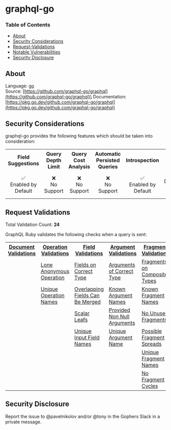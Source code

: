 # graphql-go

### Table of Contents
* [About](#About)
* [Security Considerations](#Security-Considerations)
* [Request-Validations](#Request-Validations)
* [Notable Vulnerabilities](#Notable-Vulnerabilties)
* [Security Disclosure](#Security-Disclosure)

## About
Language: [go](https://go.dev/)\
Source: [https://github.com/graphql-go/graphql](https://github.com/graphql-go/graphql)\
Documentation: [https://pkg.go.dev/github.com/graphql-go/graphql](https://pkg.go.dev/github.com/graphql-go/graphql)

## Security Considerations
graphql-go provides the following features which should be taken into consideration:

<table>
	<tr>
		<th align="center">Field Suggestions</th>
		<th align="center">Query Depth Limit</th>
		<th align="center">Query Cost Analysis</th>
		<th align="center">Automatic Persisted Queries</th>
		<th align="center">Introspection</th>
		<th align="center">Debug Mode</th>
		<th align="center">Batch Requests</th>
	</tr>
	<tr>
		<td align="center">✅<br>Enabled by Default</td>
		<td align="center">❌<br>No Support</td>
		<td align="center">❌<br>No Support</td>
		<td align="center">❌<br>No Support</td>
		<td align="center">✅<br>Enabled by Default</td>
		<td align="center">⚠️<br>Disabled by Default</td>
		<td align="center">❌<br>No Support</td>
	</tr>
</table>

## Request Validations
Total Validation Count: **24**

GraphQL Ruby validates the following checks when a query is sent:

<table>
	<tr>
		<th><a href="https://spec.graphql.org/October2021/#sec-Documents">Document Validations</a></th>
		<th><a href="https://spec.graphql.org/October2021/#sec-Validation.Operations">Operation Validations</a></th>
		<th><a href="https://spec.graphql.org/October2021/#sec-Validation.Fields">Field Validations</a></th>
		<th><a href="https://spec.graphql.org/October2021/#sec-Validation.Arguments">Argument Validations</a></th>
		<th><a href="https://spec.graphql.org/October2021/#sec-Validation.Fragments">Fragment Validations</a></th>
		<th><a href="https://spec.graphql.org/October2021/#sec-Values">Value Validations</a></th>
		<th><a href="https://spec.graphql.org/October2021/#sec-Validation.Directives">Directive Validations</a></th>
		<th><a href="https://spec.graphql.org/October2021/#sec-Validation.Variables">Variable Validations</a></th>
		<th>Misc. Validations</th>
	</tr>
	<tr>
		<td><a href="https://github.com/graphql-go/graphql/blob/master/rules.go"></a></td>
		<td><a href="https://github.com/graphql-go/graphql/blob/master/rules.go">Lone Anonymous Operation</a></td>
		<td><a href="https://github.com/graphql-go/graphql/blob/master/rules.go">Fields on Correct Type</a></td>
		<td><a href="https://github.com/graphql-go/graphql/blob/master/rules.go">Arguments of Correct Type</a></td>
		<td><a href="https://github.com/graphql-go/graphql/blob/master/rules.go">Fragments on Composite Types</a></td>
		<td><a href="https://github.com/graphql-go/graphql/blob/master/rules.go">Default Value of Correct Type</a></td>
		<td><a href="https://github.com/graphql-go/graphql/blob/master/rules.go">Known Directives</a></td>
		<td><a href="https://github.com/graphql-go/graphql/blob/master/rules.go">No Undefined Variables</a></td>
		<td></td>
	</tr>
	<tr>
		<td></td>
		<td><a href="https://github.com/graphql-go/graphql/blob/master/rules.go">Unique Operation Names</a></td>
		<td><a href="https://github.com/graphql-go/graphql/blob/master/rules.go">Overlapping Fields Can Be Merged</a></td>
		<td><a href="https://github.com/graphql-go/graphql/blob/master/rules.go">Known Argument Names</a></td>
		<td><a href="https://github.com/graphql-go/graphql/blob/master/rules.go">Known Fragment Names</a></td>
		<td><a href="https://github.com/graphql-go/graphql/blob/master/rules.go">Known Type Names</a></td>
		<td></td>
		<td><a href="https://github.com/graphql-go/graphql/blob/master/rules.go">No Unused Variables</a></td>
		<td></td>
	</tr>
	<tr>
		<td></td>
		<td></td>
		<td><a href="https://github.com/graphql-go/graphql/blob/master/rules.go">Scalar Leafs</a></td>
		<td><a href="https://github.com/graphql-go/graphql/blob/master/rules.go">Provided Non Null Arguments</a></td>
		<td><a href="https://github.com/graphql-go/graphql/blob/master/rules.go">No Unused Fragments</a></td>
		<td></td>
		<td></td>
		<td><a href="https://github.com/graphql-go/graphql/blob/master/rules.go">Unique Variable Names</a></td>
		<td></td>
	</tr>
	<tr>
		<td></td>
		<td></td>
		<td><a href="https://github.com/graphql-go/graphql/blob/master/rules.go">Unique Input Field Names</a></td>
		<td><a href="https://github.com/graphql-go/graphql/blob/master/rules.go">Unique Argument Name</a></td>
		<td><a href="https://github.com/graphql-go/graphql/blob/master/rules.go">Possible Fragment Spreads</a></td>
		<td></td>
		<td></td>
		<td><a href="https://github.com/graphql-go/graphql/blob/master/rules.go">Variables Are Input Types</a></td>
		<td></td>
	</tr>
	<tr>
		<td></td>
		<td></td>
		<td></td>
		<td></td>
		<td><a href="https://github.com/graphql-go/graphql/blob/master/rules.go">Unique Fragment Names</a></td>
		<td></td>
		<td></td>
		<td><a href="https://github.com/graphql-go/graphql/blob/master/rules.go">Variables In Allowed position</a></td>
		<td></td>
	</tr>
	<tr>
		<td></td>
		<td></td>
		<td></td>
		<td></td>
		<td><a href="https://github.com/graphql-go/graphql/blob/master/rules.go">No Fragment Cycles</a></td>
		<td></td>
		<td></td>
		<td></td>
		<td></td>
	</tr>
</table>

## Security Disclosure
Report the issue to @pavelnikolov and/or @tony in the Gophers Slack in a private message.